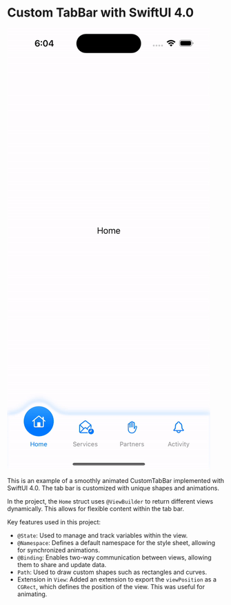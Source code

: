 # Custom TabBar with SwiftUI 4.0

![Demo](https://github.com/skaunited/CustomTabBar/blob/main/Curved%20Custom%20TabBar/demo/demo_CustomTabBAR.gif) <!-- Add your image here -->

This is an example of a smoothly animated CustomTabBar implemented with SwiftUI 4.0. The tab bar is customized with unique shapes and animations. 

In the project, the `Home` struct uses `@ViewBuilder` to return different views dynamically. This allows for flexible content within the tab bar.

Key features used in this project:
- `@State`: Used to manage and track variables within the view.
- `@Namespace`: Defines a default namespace for the style sheet, allowing for synchronized animations.
- `@Binding`: Enables two-way communication between views, allowing them to share and update data.
- `Path`: Used to draw custom shapes such as rectangles and curves.
- Extension in `View`: Added an extension to export the `viewPosition` as a `CGRect`, which defines the position of the view. This was useful for animating.

